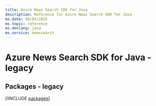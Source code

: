 ```yaml
---
title: Azure News Search SDK for Java
description: Reference for Azure News Search SDK for Java
ms.date: 09/05/2025
ms.topic: reference
ms.devlang: java
ms.service: newssearch
---
```

# Azure News Search SDK for Java - legacy
## Packages - legacy
[!INCLUDE [packages](news-search-index.md)]